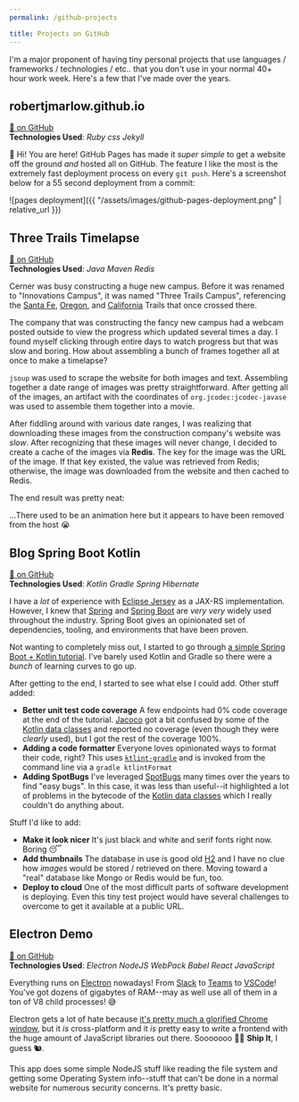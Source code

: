 ```yaml
---
permalink: /github-projects

title: Projects on GitHub
---
```


I'm a major proponent of having tiny personal projects that use languages / frameworks / technologies / etc.. that you don't use in your normal 40+ hour work week. Here's a few that I've made over the years.

## robertjmarlow.github.io

<div class="small"><a href="https://github.com/robertjmarlow/robertjmarlow.github.io">🔗 on GitHub</a></div>

<div class="small sub-header-bottom"><b>Technologies Used</b>: <i>Ruby css Jekyll</i></div>

👋 Hi! You are here! GitHub Pages has made it _super simple_ to get a website off the ground _and_ hosted all on GitHub. The feature I like the most is the extremely fast deployment process on every `git push`. Here's a screenshot below for a 55 second deployment from a commit:

![pages deployment]({{ "/assets/images/github-pages-deployment.png" | relative_url }})

## Three Trails Timelapse

<div class="small"><a href="https://github.com/robertjmarlow/threetrailstimelapse">🔗 on GitHub</a></div>

<div class="small sub-header-bottom"><b>Technologies Used</b>: <i>Java Maven Redis</i></div>

Cerner was busy constructing a huge new campus. Before it was renamed to "Innovations Campus", it was named "Three Trails Campus", referencing the [Santa Fe](https://en.wikipedia.org/wiki/Santa_Fe_Trail), [Oregon](https://en.wikipedia.org/wiki/Oregon_Trail), and [California](https://en.wikipedia.org/wiki/California_Trail) Trails that once crossed there.

The company that was constructing the fancy new campus had a webcam posted outside to view the progress which updated several times a day. I found myself clicking through entire days to watch progress but that was slow and boring. How about assembling a bunch of frames together all at once to make a timelapse?

`jsoup` was used to scrape the website for both images and text. Assembling together a date range of images was pretty straightforward. After getting all of the images, an artifact with the coordinates of `org.jcodec:jcodec-javase` was used to assemble them together into a movie.

After fiddling around with various date ranges, I was realizing that downloading these images from the construction company's website was _slow_. After recognizing that these images will never change, I decided to create a cache of the images via **Redis**. The key for the image was the URL of the image. If that key existed, the value was retrieved from Redis; otherwise, the image was downloaded from the website and then cached to Redis.

The end result was pretty neat:

<div class="small">...There used to be an animation here but it appears to have been removed from the host 😭</div>

## Blog Spring Boot Kotlin

<div class="small"><a href="https://github.com/robertjmarlow/blog-spring-boot-kotlin">🔗 on GitHub</a></div>

<div class="small sub-header-bottom"><b>Technologies Used</b>: <i>Kotlin Gradle Spring Hibernate</i></div>

I have a _lot_ of experience with [Eclipse Jersey](https://eclipse-ee4j.github.io/jersey/) as a JAX-RS implementation. However, I knew that [Spring](https://spring.io/) and [Spring Boot](https://spring.io/projects/spring-boot) are _very very_ widely used throughout the industry. Spring Boot gives an opinionated set of dependencies, tooling, and environments that have been proven.

Not wanting to completely miss out, I started to go through [a simple Spring Boot + Kotlin tutorial](https://spring.io/guides/tutorials/spring-boot-kotlin/). I've barely used Kotlin and Gradle so there were a _bunch_ of learning curves to go up.

After getting to the end, I started to see what else I could add. Other stuff added:

- **Better unit test code coverage** A few endpoints had 0% code coverage at the end of the tutorial. [Jacoco](https://www.eclemma.org/jacoco/) got a bit confused by some of the [Kotlin data classes](https://kotlinlang.org/docs/data-classes.html) and reported no coverage (even though they were _clearly_ used), but I got the rest of the coverage 100%.
- **Adding a code formatter** Everyone loves opinionated ways to format their code, right? This uses [`ktlint-gradle`](https://github.com/JLLeitschuh/ktlint-gradle) and is invoked from the command line via a `gradle ktlintFormat`
- **Adding SpotBugs** I've leveraged [SpotBugs](https://spotbugs.github.io/) many times over the years to find "easy bugs". In this case, it was less than useful--it highlighted a lot of problems in the bytecode of the [Kotlin data classes](https://kotlinlang.org/docs/data-classes.html) which I really couldn't do anything about.

Stuff I'd like to add:

- **Make it look nicer** It's just black and white and serif fonts right now. Boring 😴
- **Add thumbnails** The database in use is good old [H2](https://www.h2database.com/html/main.html) and I have no clue how _images_ would be stored / retrieved on there. Moving toward a "real" database like Mongo or Redis would be fun, too.
- **Deploy to cloud** One of the most difficult parts of software development is deploying. Even this tiny test project would have several challenges to overcome to get it available at a public URL.

## Electron Demo

<div class="small"><a href="https://github.com/robertjmarlow/electron-demo">🔗 on GitHub</a></div>

<div class="small sub-header-bottom"><b>Technologies Used</b>: <i>Electron NodeJS WebPack Babel React JavaScript</i></div>

Everything runs on [Electron](https://www.electronjs.org/) nowadays! From [Slack](https://slack.com/) to [Teams](https://www.microsoft.com/en-us/microsoft-teams/log-in) to [VSCode](https://code.visualstudio.com/)! You've got dozens of gigabytes of RAM--may as well use all of them in a ton of V8 child processes! 😅

Electron gets a lot of hate because [it's pretty much a glorified Chrome window](https://www.reddit.com/r/ProgrammerHumor/comments/v9ar7b/no_you_dont_understand_memeory_is_cheap/?utm_source=share&utm_medium=web2x&context=3), but it _is_ cross-platform and it _is_ pretty easy to write a frontend with the huge amount of JavaScript libraries out there. Sooooooo 🤷‍♂️ **Ship It**, I guess 🐿.

This app does some simple NodeJS stuff like reading the file system and getting some Operating System info--stuff that can't be done in a normal website for numerous security concerns. It's pretty basic.

